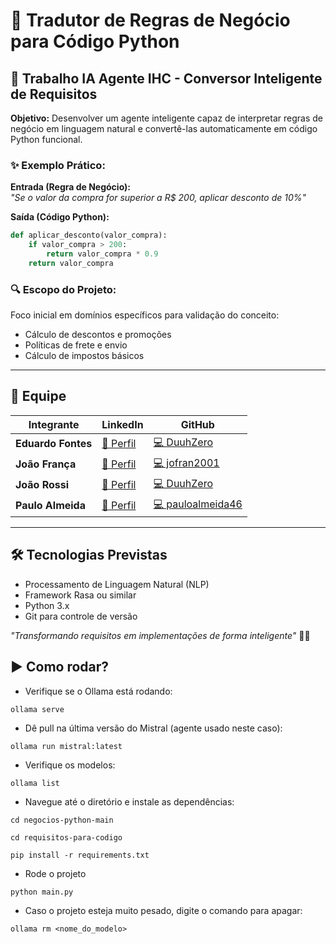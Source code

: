 # 🚀 Tradutor de Regras de Negócio para Código Python

## 🤖 Trabalho IA Agente IHC - Conversor Inteligente de Requisitos

**Objetivo:** Desenvolver um agente inteligente capaz de interpretar regras de negócio em linguagem natural e convertê-las automaticamente em código Python funcional.

### ✨ Exemplo Prático:

**Entrada (Regra de Negócio):**  
*"Se o valor da compra for superior a R$ 200, aplicar desconto de 10%"*

**Saída (Código Python):**
```python
def aplicar_desconto(valor_compra):
    if valor_compra > 200:
        return valor_compra * 0.9
    return valor_compra
```

### 🔍 Escopo do Projeto:
Foco inicial em domínios específicos para validação do conceito:
- Cálculo de descontos e promoções
- Políticas de frete e envio
- Cálculo de impostos básicos

---

## 👥 Equipe

| Integrante       | LinkedIn | GitHub |
|------------------|----------|--------|
| **Eduardo Fontes** | [🔗 Perfil](https://www.linkedin.com/in/eduardo-da-silva-fontes/) | [💻 DuuhZero](https://github.com/DuuhZero) |
| **João França**    | [🔗 Perfil](https://www.linkedin.com/in/joão-pedro-frança-alves-de-souza-8700a62b3/) | [💻 jofran2001](https://github.com/jofran2001) |
| **João Rossi**     | [🔗 Perfil](https://www.linkedin.com/in/eduardo-da-silva-fontes/) | [💻 DuuhZero](https://github.com/DuuhZero) |
| **Paulo Almeida**  | [🔗 Perfil](https://www.linkedin.com/in/paulo-almeida-3102452a7/) | [💻 pauloalmeida46](https://github.com/pauloalmeida46) |

---

## 🛠 Tecnologias Previstas
- Processamento de Linguagem Natural (NLP)
- Framework Rasa ou similar
- Python 3.x
- Git para controle de versão

*"Transformando requisitos em implementações de forma inteligente"* 🤖💡

## ▶️ Como rodar?
- Verifique se o Ollama está rodando:
 ```shell
 ollama serve
 ``` 
 - Dê pull na última versão do Mistral (agente usado neste caso):
 ```shell
 ollama run mistral:latest
 ``` 
 - Verifique os modelos:
 ```shell
 ollama list
 ```
 - Navegue até o diretório e instale as dependências:
 ```shell
 cd negocios-python-main

 cd requisitos-para-codigo

 pip install -r requirements.txt
```
- Rode o projeto
```shell
python main.py
``` 
 - Caso o projeto esteja muito pesado, digite o comando para apagar:
 ```shell
 ollama rm <nome_do_modelo>
 ``` 
